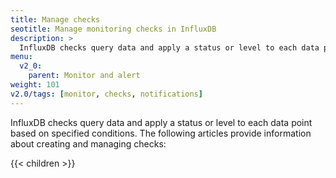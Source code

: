 ```yaml
---
title: Manage checks
seotitle: Manage monitoring checks in InfluxDB
description: >
  InfluxDB checks query data and apply a status or level to each data point based on specified conditions.
menu:
  v2_0:
    parent: Monitor and alert
weight: 101
v2.0/tags: [monitor, checks, notifications]
---
```


InfluxDB checks query data and apply a status or level to each data point based on specified conditions.
The following articles provide information about creating and managing checks:

{{< children >}}
